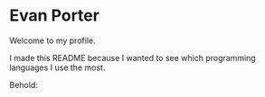 # Evan Porter

Welcome to my profile.

I made this README because I wanted to see which programming languages I use the most.

Behold:
